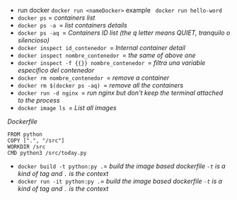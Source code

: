 - run docker `docker run <nameDocker>` example ` docker run hello-word`
- `docker ps` = _containers list_
- `docker ps -a `= _list containers details_
- `docker ps -aq `= _Containers ID list (the q letter means  QUIET, tranquilo o silencioso)_
- `docker inspect id_contenedor `= _Internal container detail_
- `docker inspect nombre_contenedor `= _the same of above one_
- `docker inspect -f {{}} nombre_contenedor `= _filtra una variable especifico del contenedor_
- `docker rm nombre_contenedor `= _remove a container_
- `docker rm $(docker ps -aq) `= _remove all the containers_
- `docker run -d nginx `= _run nginx but don't keep the terminal attached to the process_
- `docker image ls `= _List all images_

*Dockerfile*

```
FROM python
COPY [".", "/src"]
WORKDIR /src
CMD python3 /src/today.py

```
- `docker build -t python:py .`= _build the image based dockerfile `-t` is a kind of tag and `.` is the context_
- `docker run -it python:py .`= _build the image based dockerfile `-t` is a kind of tag and `.` is the context_
